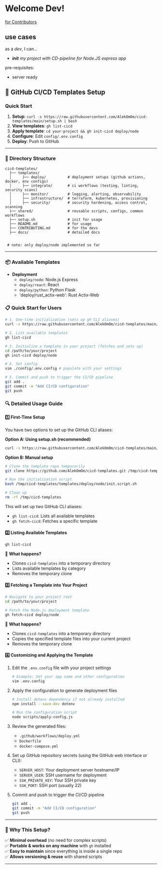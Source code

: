 # Welcome Dev! 
[for Contributors](./CONTRIBUTING.md)

## use cases

as a *dev*, I can...
- ***init** my project with CD-pipeline for Node.JS express app*

pre-requisites:

- server ready

## 🚀 **GitHub CI/CD Templates Setup**  

### Quick Start

1. **Setup**: `curl -s https://raw.githubusercontent.com/AlekOmOm/cicd-templates/main/setup.sh | bash`
2. **View templates**: `gh list-cicd`
3. **Apply template**: `cd your-project && gh init-cicd deploy/node`
4. **Configure**: Edit `config/.env.config`
5. **Deploy**: Push to GitHub

---
### 📂 **Directory Structure**  
```
cicd-templates/
  ├── templates/
  │     ├── deploy/          # deployment setups (github actions, docker, env configs)
  │     ├── integrate/       # ci workflows (testing, linting, security scans)
  │     ├── monitor/         # logging, alerting, observability
  │     ├── infrastructure/  # terraform, kubernetes, provisioning
  │     ├── security/        # security hardening, access control, scanning
  ├── shared/                # reusable scripts, configs, common workflows
  ├── setup.sh               # init for usage 
  ├── README.md              # for usage
  ├── CONTRIBUTING.md        # for the devs
  ├── docs/                  # detailed docs
  

 # note: only deploy/node implemented so far
```

---

### 📦 **Available Templates**

- **Deployment**
  - `deploy/node`: Node.js Express 
  - `deploy/react`: React 
  - `deploy/python`: Python Flask
  - 'deploy/rust_actix-web': Rust Actix-Web

### 📋 **Quick Start for Users**

```bash
# 1. One-time initialization (sets up gh CLI aliases)
curl -s https://raw.githubusercontent.com/AlekOmOm/cicd-templates/main/setup.sh | bash

# 2. List available templates
gh list-cicd

# 3. Initialize a template in your project (fetches and sets up)
cd /path/to/your/project
gh init-cicd deploy/node

# 4. Set config
vim ./config/.env.config # populate with your settings

# 5. Commit and push to trigger the CI/CD pipeline
git add .
git commit -m "Add CI/CD configuration"
git push

```


### 🔍 **Detailed Usage Guide**

#### 1️⃣ **First-Time Setup**

You have two options to set up the GitHub CLI aliases:

**Option A: Using setup.sh (recommended)**
```bash
curl -s https://raw.githubusercontent.com/AlekOmOm/cicd-templates/main/setup.sh | bash
```

**Option B: Manual setup**
```bash
# Clone the template repo temporarily
git clone https://github.com/AlekOmOm/cicd-templates.git /tmp/cicd-templates

# Run the initialization script
bash /tmp/cicd-templates/templates/deploy/node/init.script.sh

# Clean up
rm -rf /tmp/cicd-templates
```

This will set up two GitHub CLI aliases:
- `gh list-cicd`: Lists all available templates
- `gh fetch-cicd`: Fetches a specific template

#### 2️⃣ **Listing Available Templates**  
```bash
gh list-cicd
```
📌 **What happens?**  
- Clones `cicd-templates` into a temporary directory
- Lists available templates by category
- Removes the temporary clone

#### 3️⃣ **Fetching a Template into Your Project**  
```bash
# Navigate to your project root
cd /path/to/your/project

# Fetch the Node.js deployment template
gh fetch-cicd deploy/node
```

📌 **What happens?**  
- Clones `cicd-templates` into a temporary directory
- Copies the specified template files into your current project
- Removes the temporary clone

#### 4️⃣ **Customizing and Applying the Template**

1. Edit the `.env.config` file with your project settings
   ```bash
   # Example: Set your app name and other configuration
   vim .env.config
   ```

2. Apply the configuration to generate deployment files
   ```bash
   # Install dotenv dependency if not already installed
   npm install --save-dev dotenv
   
   # Run the configuration script
   node scripts/apply-config.js
   ```

3. Review the generated files:
   - `.github/workflows/deploy.yml`
   - `Dockerfile`
   - `docker-compose.yml`

4. Set up GitHub repository secrets (using the GitHub web interface or CLI):
   - `SERVER_HOST`: Your deployment server hostname/IP
   - `SERVER_USER`: SSH username for deployment
   - `SSH_PRIVATE_KEY`: Your SSH private key
   - `SSH_PORT`: SSH port (usually 22)

5. Commit and push to trigger the CI/CD pipeline
   ```bash
   git add .
   git commit -m "Add CI/CD configuration"
   git push
   ```

---

### 🎯 **Why This Setup?**  
✅ **Minimal overhead** (no need for complex scripts)  
✅ **Portable & works on any machine** with `gh` installed  
✅ **Easy to maintain** since everything is inside a single repo  
✅ **Allows versioning & reuse** with shared scripts  

---
